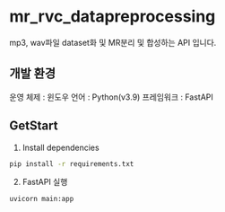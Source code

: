# mr_rvc_datapreprocessing
mp3, wav파일 dataset화 및 MR분리 및 합성하는 API 입니다.

## 개발 환경

운영 체제 : 윈도우
언어 : Python(v3.9)
프레임워크 : FastAPI

## GetStart

1. Install dependencies
```zsh
pip install -r requirements.txt
```
2. FastAPI 실행
```zsh
uvicorn main:app
```
